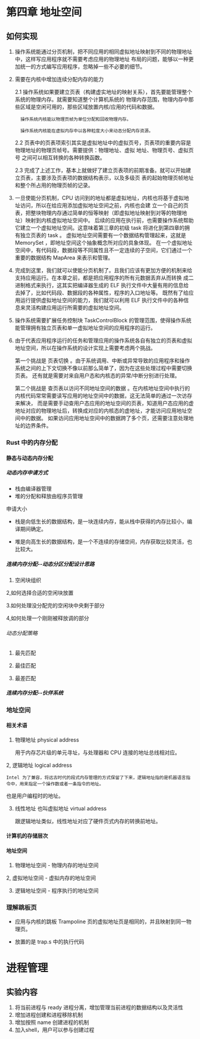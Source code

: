 # 第四章 地址空间

## 如何实现

1. 操作系统能通过分页机制，把不同应用的相同虚拟地址映射到不同的物理地址中，这样写应用程序就不需要考虑应用的物理地址
布局的问题，能够以一种更加统一的方式编写应用程序，忽略掉一些不必要的细节。

2. 需要在内核中增加连续分配内存的能力
    
     2.1 操作系统如果要建立页表（构建虚实地址的映射关系），首先要能管理整个系统的物理内存。就需要知道整个计算机系统的
        物理内存范围，物理内存中那些区域是空闲可用的，那些区域放置内核/应用的代码和数据。
        
         操作系统内核能以物理页帧为单位分配和回收物理内存。

         操作系统内核能在虚拟内存中以各种粒度大小来动态分配内存资源。

     2.2 页表中的页表项索引其实是虚拟地址中的虚拟页号，页表项的重要内容是物理地址的物理页帧号。需要提供：物理地址、虚拟
        地址、物理页号、虚拟页号 之间可以相互转换的各种转换函数。

     2.3 完成了上述工作，基本上就做好了建立页表项的前期准备。就可以开始建立页表，主要涉及页表项的数据结构表示，以及多级页
        表的起始物理页帧地址和整个所占用的物理页帧的记录。

3. 一旦使能分页机制，CPU 访问到的地址都是虚拟地址，内核也将基于虚拟地址访问，所以在给应用添加虚拟地址空间之前，内核也会建
    立一个自己的页表，把整块物理内存通过简单的恒等映射（即虚拟地址映射到对等的物理地址）映射到内核虚拟地址空间中。
    后续的应用在执行前，也需要操作系统帮助它建立一个虚拟地址空间。这意味着第三章的初级 task 将进化到第四章的拥有独立页表的 task 。
    虚拟地址空间需要有一个数据结构管理起来，这就是 MemorySet ，即地址空间这个抽象概念所对应的具象体现。
    在一个虚拟地址空间中，有代码段，数据段等不同属性且不一定连续的子空间，它们通过一个重要的数据结构 MapArea 来表示和管理。

4. 完成到这里，我们就可以使能分页机制了。且我们应该有更加方便的机制来给支持应用运行。在本章之前，都是把应用程序的所有元数据丢弃从而转换
    成二进制格式来执行，这其实把编译器生成的 ELF 执行文件中大量有用的信息给去掉了，比如代码段、数据段的各种属性，程序的入口地址等。
    既然有了给应用运行提供虚拟地址空间的能力，我们就可以利用 ELF 执行文件中的各种信息来灵活构建应用运行所需要的虚拟地址空间。

5. 操作系统需要扩展任务控制块 TaskControlBlock 的管理范围，使得操作系统能管理拥有独立页表和单一虚拟地址空间的应用程序的运行。

6. 由于代表应用程序运行的任务和管理应用的操作系统各自有独立的页表和虚拟地址空间，所以在操作系统的设计实现上需要考虑两个挑战。

     第一个挑战是 页表切换 。由于系统调用、中断或异常导致的应用程序和操作系统之间的上下文切换不像以前那么简单了，因为在这些处理过程中需要切换页表。
     还有就是需要对来自用户态和内核态的异常/中断分别进行处理。
    
     第二个挑战是 查页表以访问不同地址空间的数据 。在内核地址空间中执行的内核代码常常需要读写应用的地址空间中的数据，这无法简单的通过一次访存来解决，
     而是需要手动查用户态应用的地址空间的页表，知道用户态应用的虚地址对应的物理地址后，转换成对应的内核态的虚地址，才能访问应用地址空间中的数据。
     如果访问应用地址空间中的数据跨了多个页，还需要注意处理地址的边界条件。



### Rust 中的内存分配

#### 静态与动态内存分配

##### 动态内存申请方式

* 栈由编译器管理
* 堆的分配和释放由程序员管理

申请大小

* 栈是向低生长的数据结构，是一块连续内存，能从栈中获得的内存比较小，编译期间确定。

* 堆是向高生长的数据结构，是一个不连续的存储空间，内存获取比较灵活，也比较大。

##### 连续内存分配--动态分区分配设计思路

1. 空闲块组织

2,如何选择合适的空闲块放置

3.如何处理没分配完的空闲块中央剩于部分

4,如何处理一个刚刚被释放调的部分

###### 动态分配策略

1. 最先匹配

2. 最佳匹配

3. 最差匹配

##### 连续内存分配--伙伴系统


### 地址空间

#### 相关术语

1. 物理地址 physical address

    用于内存芯片级的单元寻址，与处理器和 CPU 连接的地址总线相对应。
    

2, 逻辑地址 logical address

    Intel 为了兼容，将远古时代的段式内存管理的方式保留了下来，逻辑地址指的是机器语言指令中，用来指定一个操作数或者一条指令的地址。
也是用户编程时的地址。

3. 线性地址 也叫虚拟地址 virtual address

     跟逻辑地址类似，线性地址对应了硬件页式内存的转换前地址。


#### 计算机的存储层次

#### 地址空间

1. 物理地址空间 - 物理内存的地址空间

2, 虚拟地址空间 - 虚拟内存的地址空间

3. 逻辑地址空间 - 程序执行的地址空间


### 理解跳板页

* 应用与内核的跳板 Trampoline 页的虚拟地址页是相同的，并且映射到同一物理页。

* 放置的是 trap.s 中的执行代码

# 进程管理

## 实验内容

1. 将当前进程与 ready 进程分离，增加管理当前进程的数据结构以及灵活性
2. 增加进程创建和进程移除机制
3. 增加按照 name 创建进程的机制
4. 加入shell，用户可以参与创建过程
